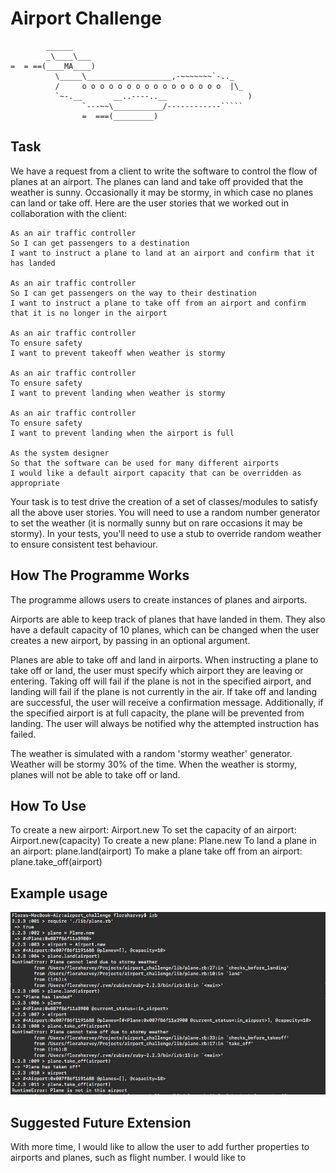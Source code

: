 Airport Challenge
=================

```
        ______
        _\____\___
=  = ==(____MA____)
          \_____\___________________,-~~~~~~~`-.._
          /     o o o o o o o o o o o o o o o o  |\_
          `~-.__       __..----..__                  )
                `---~~\___________/------------`````
                =  ===(_________)

```

Task
-----

We have a request from a client to write the software to control the flow of planes at an airport. The planes can land and take off provided that the weather is sunny. Occasionally it may be stormy, in which case no planes can land or take off.  Here are the user stories that we worked out in collaboration with the client:

```
As an air traffic controller
So I can get passengers to a destination
I want to instruct a plane to land at an airport and confirm that it has landed

As an air traffic controller
So I can get passengers on the way to their destination
I want to instruct a plane to take off from an airport and confirm that it is no longer in the airport

As an air traffic controller
To ensure safety
I want to prevent takeoff when weather is stormy

As an air traffic controller
To ensure safety
I want to prevent landing when weather is stormy

As an air traffic controller
To ensure safety
I want to prevent landing when the airport is full

As the system designer
So that the software can be used for many different airports
I would like a default airport capacity that can be overridden as appropriate
```

Your task is to test drive the creation of a set of classes/modules to satisfy all the above user stories. You will need to use a random number generator to set the weather (it is normally sunny but on rare occasions it may be stormy). In your tests, you'll need to use a stub to override random weather to ensure consistent test behaviour.

How The Programme Works
-----

The programme allows users to create instances of planes and airports.

Airports are able to keep track of planes that have landed in them. They also have a default capacity of 10 planes, which can be changed when the user creates a new airport, by passing in an optional argument.

Planes are able to take off and land in airports. When instructing a plane to take off or land, the user must specify which airport they are leaving or entering. Taking off will fail if the plane is not in the specified airport, and landing will fail if the plane is not currently in the air. If take off and landing are successful, the user will receive a confirmation message. Additionally, if the specified airport is at full capacity, the plane will be prevented from landing. The user will always be notified why the attempted instruction has failed.

The weather is simulated with a random 'stormy weather' generator. Weather will be stormy 30% of the time. When the weather is stormy, planes will not be able to take off or land.

How To Use
-----
To create a new airport:
Airport.new
To set the capacity of an airport:
Airport.new(capacity)
To create a new plane:
Plane.new
To land a plane in an airport:
plane.land(airport)
To make a plane take off from an airport:
plane.take_off(airport)

Example usage
-----
![Alt tag](https://github.com/FloraHarvey/airport_challenge/blob/master/Screenshot%202017-02-20%2010.38.09.png)

Suggested Future Extension
-----
With more time, I would like to allow the user to add further properties to airports and planes, such as flight number. I would like to
